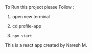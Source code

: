 To Run this project please Follow :

1. open new terminal

2. cd profile-app

3. `npm start`





<!-- *********************** -->
This is a react app created by Naresh M.


